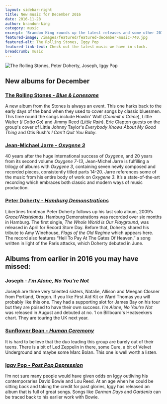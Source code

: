 ```yaml
---
layout: sidebar-right
title: New music for December 2016
date: 2016-11-28
author: brandon-king
category: music
excerpt: 'Brandon King rounds up the latest releases and some other 2016 albums worth borrowing from the library'
featured-image: /images/featured/featured-december-music-740.jpg
featured-alt: The Rolling Stones, Iggy Pop
featured-link-text: Check out the latest music we have in stock.
breadcrumb: music
---
```


![The Rolling Stones, Peter Doherty, Joseph, Iggy Pop](/images/featured/featured-december-music.jpg)

<h2>New albums for December</h2>

<h3><a href="https://suffolk.spydus.co.uk/cgi-bin/spydus.exe/ENQ/OPAC/BIBENQ?ENTRY_NAME=BS&ENTRY=rolling+stones+blue+%26+lonesome&ENTRY_TYPE=K&NRECS=10&SORTS=SQL_REL_TITLE&SEARCH_FORM=%2Fcgi-bin%2Fspydus.exe%2FMSGTRN%2FOPAC%2FBSEARCH%3FHOMEPRMS%3DBSEARCHPARAMS&GQ=rolling+stones+blue+%26+lonesome">The Rolling Stones - <cite>Blue & Lonesome</cite></a></h3>

A new album from the Stones is always an event. This one harks back to the early days of the band when they used to cover songs by classic bluesmen. This time round the songs include Howlin' Wolf (<cite>Commit a Crime</cite>), Little Walter (<cite>I Gotta Go</cite>) and Jimmy Reed (<cite>Little Rain</cite>). Eric Clapton guests on the group's cover of Little Johnny Taylor's <cite>Everybody Knows About My Good Thing</cite> and Otis Rush's <cite>I Can't Quit You Baby</cite>.

<h3><a href="https://suffolk.spydus.co.uk/cgi-bin/spydus.exe/ENQ/OPAC/BIBENQ?ENTRY=oxygene+3&ENTRY_NAME=BS&ENTRY_TYPE=K&SEARCH_FORM=%2Fcgi-bin%2Fspydus.exe%2FMSGTRN%2FOPAC%2FBSEARCH%3FHOMEPRMS%3DBSEARCHPARAMS&SORTS=SQL_REL_TITLE&GQ=oxygene+3">Jean-Michael Jarre - <cite>Oxygene 3</cite></a></h3>

40 years after the huge international success of <cite>Oxygene</cite>, and 20 years from its second volume <cite>Oxygene 7-13</cite>, Jean-Michel Jarre is fulfilling a trilogy of albums with <cite>Oxygene 3</cite>, containing seven newly composed and recorded pieces, consistently titled parts 14-20. Jarre references some of the music from his entire body of work on <cite>Oxygene 3</cite>. It’s a state-of-the-art recording which embraces both classic and modern ways of music production.

<h3><a href="https://suffolk.spydus.co.uk/cgi-bin/spydus.exe/ENQ/OPAC/BIBENQ?ENTRY=hamburg+demonstrations+--+sound+recording&ENTRY_NAME=BS&ENTRY_TYPE=K&SEARCH_FORM=%2Fcgi-bin%2Fspydus.exe%2FMSGTRN%2FOPAC%2FBSEARCH%3FHOMEPRMS%3DBSEARCHPARAMS&SORTS=SQL_REL_TITLE&GQ=hamburg+demonstrations+--+sound+recording">Peter Doherty - <cite>Hamburg Demonstrations</cite></a></h3>

Libertines frontman Peter Doherty follows up his last solo album, 2009’s <cite>Grace/Wastelands</cite>. Hamburg Demonstrations was recorded over six months in Hamburg. The first single, <cite>The Whole World is Our Playground</cite>, was released in April for Record Store Day. Before that, Doherty shared his tribute to Amy Winehouse, <cite>Flags of the Old Regime</cite> which appears here. The record also features “Hell To Pay At The Gates Of Heaven,” a song written in light of the Paris attacks, which Doherty debuted in June.

<h2>Albums from earlier in 2016 you may have missed:</h2>

<h3><a href="https://suffolk.spydus.co.uk/cgi-bin/spydus.exe/ENQ/OPAC/BIBENQ?ENTRY=joseph+I%27m+alone+you%27re+not&ENTRY_NAME=BS&ENTRY_TYPE=K&SEARCH_FORM=%2Fcgi-bin%2Fspydus.exe%2FMSGTRN%2FOPAC%2FBSEARCH%3FHOMEPRMS%3DBSEARCHPARAMS&SORTS=SQL_REL_TITLE&GQ=joseph+I%27m+alone+you%27re+not">Joseph - <cite>I'm Alone, No You're Not</cite></a></h3>

Joseph are three very talented sisters, Natalie, Allison and Meegan Closner from Portland, Oregon. If you like First Aid Kit or Ward Thomas you will probably like this one. They had a supporting slot for James Bay on his tour but they are poised to have their own success. <cite>I’m Alone, No You’re Not</cite> was released in August and debuted at no. 1 on Billboard's Heatseekers chart. They are touring the UK next year.

<h3><a href="https://suffolk.spydus.co.uk/cgi-bin/spydus.exe/ENQ/OPAC/BIBENQ?ENTRY=sunflower+bean&ENTRY_NAME=BS&ENTRY_TYPE=K&SEARCH_FORM=%2Fcgi-bin%2Fspydus.exe%2FMSGTRN%2FOPAC%2FBSEARCH%3FHOMEPRMS%3DBSEARCHPARAMS&SORTS=SQL_REL_TITLE&GQ=sunflower+bean">Sunflower Bean - <cite>Human Ceremony</cite></a></h3>

It is hard to believe that the duo leading this group are barely out of their teens. There is a bit of Led Zeppelin in there, some Cure, a bit of Velvet Underground and maybe some Marc Bolan. This one is well worth a listen.

<h3><a href="https://suffolk.spydus.co.uk/cgi-bin/spydus.exe/ENQ/OPAC/BIBENQ?ENTRY=post+pop+depression&ENTRY_NAME=BS&ENTRY_TYPE=K&SEARCH_FORM=%2Fcgi-bin%2Fspydus.exe%2FMSGTRN%2FOPAC%2FBSEARCH%3FHOMEPRMS%3DBSEARCHPARAMS&SORTS=SQL_REL_TITLE&GQ=post+pop+depression">Iggy Pop - <cite>Post Pop Depression</cite></a></h3>

I’m not sure many people would have given odds on Iggy outliving his contemporaries David Bowie and Lou Reed. At an age when he could be sitting back and taking the credit for past glories, Iggy has released an album that is full of great songs. Songs like <cite>German Days</cite> and <cite>Gardenia</cite> can be traced back to his earlier work with Bowie.

